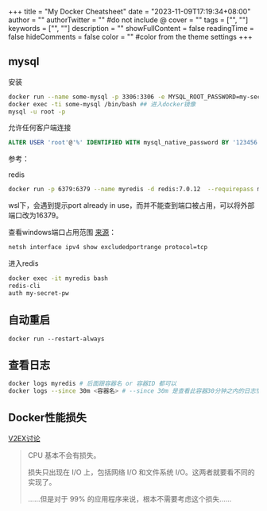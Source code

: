 +++
title = "My Docker Cheatsheet"
date = "2023-11-09T17:19:34+08:00"
author = ""
authorTwitter = "" #do not include @
cover = ""
tags = ["", ""]
keywords = ["", ""]
description = ""
showFullContent = false
readingTime = false
hideComments = false
color = "" #color from the theme settings
+++

## mysql

安装

```bash
docker run --name some-mysql -p 3306:3306 -e MYSQL_ROOT_PASSWORD=my-secret-pw -d mysql:latest #tag 见docker hub
docker exec -ti some-mysql /bin/bash ## 进入docker镜像
mysql -u root -p
```

允许任何客户端连接

```sql
ALTER USER 'root'@'%' IDENTIFIED WITH mysql_native_password BY '123456';
```

参考：

[](https://zhuanlan.zhihu.com/p/158063202)

[](https://hub.docker.com/_/mysql/)

redis

```bash
docker run -p 6379:6379 --name myredis -d redis:7.0.12  --requirepass my-secret-pw
```

wsl下，会遇到提示port already in use，而并不能查到端口被占用，可以将外部端口改为16379。

查看windows端口占用范围 [来源](https://cloud.tencent.com/developer/article/2006079)：
```bash
netsh interface ipv4 show excludedportrange protocol=tcp
```

进入redis

```bash
docker exec -it myredis bash 
redis-cli
auth my-secret-pw
```

## 自动重启
`docker run --restart-always` 

## 查看日志
```bash
docker logs myredis # 后面跟容器名 or 容器ID 都可以
docker logs --since 30m <容器名> # --since 30m 是查看此容器30分钟之内的日志情况。
```

## Docker性能损失

[V2EX讨论](https://www.v2ex.com/t/394313)

> CPU 基本不会有损失。
> 
> 损失只出现在 I/O 上，包括网络 I/O 和文件系统 I/O。这两者就要看不同的实现了。
> 
> ......但是对于 99% 的应用程序来说，根本不需要考虑这个损失……